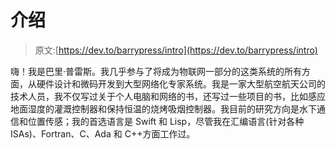 # 介绍

> 原文:[https://dev.to/barrypress/intro](https://dev.to/barrypress/intro)

嗨！我是巴里·普雷斯。我几乎参与了将成为物联网一部分的这类系统的所有方面，从硬件设计和微码开发到大型网络化专家系统。我是一家大型航空航天公司的技术人员，我不仅写过关于个人电脑和网络的书，还写过一些项目的书，比如感应地面湿度的灌溉控制器和保持恒温的烧烤吸烟控制器。我目前的研究方向是水下通信和位置传感；我的首选语言是 Swift 和 Lisp，尽管我在汇编语言(针对各种 ISAs)、Fortran、C、Ada 和 C++方面工作过。